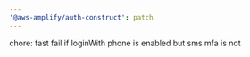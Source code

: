 ```yaml
---
'@aws-amplify/auth-construct': patch
---
```


chore: fast fail if loginWith phone is enabled but sms mfa is not
